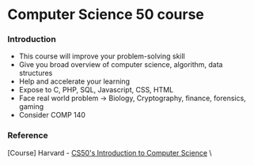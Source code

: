 # Computer Science 50 course


### Introduction
- This course will improve your problem-solving skill
- Give you broad overview of computer science, algorithm, data structures
- Help and accelerate your learning
- Expose to C, PHP, SQL, Javascript, CSS, HTML
- Face real world problem -> Biology, Cryptography, finance, forensics, gaming
- Consider COMP 140

### Reference
[Course] Harvard - [CS50's Introduction to Computer Science](https://learning.edx.org/course/course-v1:HarvardX+CS50+X/home) \